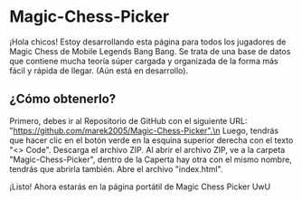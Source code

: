 # Magic-Chess-Picker

¡Hola chicos! Estoy desarrollando esta página para todos los jugadores de Magic Chess de Mobile Legends Bang Bang. Se trata de una base de datos que contiene mucha teoría súper cargada y organizada de la forma más fácil y rápida de llegar. (Aún está en desarrollo).

## ¿Cómo obtenerlo?
Primero, debes ir al Repositorio de GitHub con el siguiente URL: "https://github.com/marek2005/Magic-Chess-Picker".\n
Luego, tendrás que hacer clic en el botón verde en la esquina superior derecha con el texto "<> Code".
Descarga el archivo ZIP.
Al abrir el archivo ZIP, ve a la carpeta "Magic-Chess-Picker", dentro de la Caperta hay otra con el mismo nombre, tendrás que abrirla también.
Abre el archivo "index.html".

¡Listo! Ahora estarás en la página portátil de Magic Chess Picker UwU
